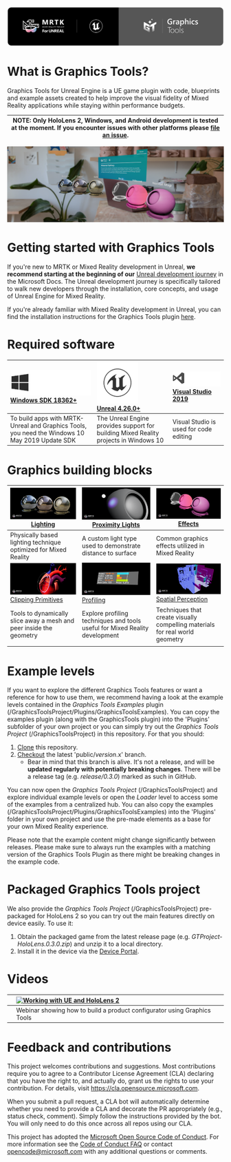 

![Mixed Reality Toolkit](Docs/Images/Logos/MRTK_Unreal_GT_Banner_Rounded.png)

# What is Graphics Tools?

Graphics Tools for Unreal Engine is a UE game plugin with code, blueprints and example assets created to help improve the visual fidelity of Mixed Reality applications while staying within performance budgets.

| NOTE: Only HoloLens 2, Windows, and Android development is tested at the moment. If you encounter issues with other platforms please [file an issue](https://github.com/microsoft/MixedReality-GraphicsTools-Unreal/issues/new). |
| --- |

![Features](Docs/Images/Features.png)

# Getting started with Graphics Tools

If you're new to MRTK or Mixed Reality development in Unreal, **we recommend starting at the beginning of our** [Unreal development journey](https://docs.microsoft.com/windows/mixed-reality/unreal-development-overview) in the Microsoft Docs. The Unreal development journey is specifically tailored to walk new developers through the installation, core concepts, and usage of Unreal Engine for Mixed Reality.

If you're already familiar with Mixed Reality development in Unreal, you can find the installation instructions for the Graphics Tools plugin [here](Docs/Installation.md).

# Required software

 | [![Utilities](Docs/Images/Windows-Logo.png)](https://developer.microsoft.com/windows/downloads/windows-10-sdk) <br> [Windows SDK 18362+](https://developer.microsoft.com/windows/downloads/windows-10-sdk)| [![Unreal](Docs/Images/Unreal-Logo.png)](https://www.unrealengine.com/get-now) <br> [Unreal 4.26.0+](https://www.unrealengine.com/get-now)| [![Visual Studio 2019](Docs/Images/VS-Logo.png)](http://dev.windows.com/downloads) <br> [Visual Studio 2019](http://dev.windows.com/downloads)|
| :--- | :--- | :--- |
| To build apps with MRTK-Unreal and Graphics Tools, you need the Windows 10 May 2019 Update SDK | The Unreal Engine provides support for building Mixed Reality projects in Windows 10 | Visual Studio is used for code editing |

# Graphics building blocks

| [![Lighting](Docs/Images/FeatureCards/Lighting.png)](Docs/Lighting.md) [Lighting](Docs/Lighting.md) | [![Proximity Lights](Docs/Images/FeatureCards/ProximityLights.png)](Docs/ProximityLights.md) [Proximity Lights](Docs/ProximityLights.md) | [![Effects](Docs/Images/FeatureCards/Effects.png)](Docs/Effects.md) [Effects](Docs/Effects.md) |
|---|---|---|
| Physically based lighting technique optimized for Mixed Reality | A custom light type used to demonstrate distance to surface | Common graphics effects utilized in Mixed Reality |
[ ![ClippingPrimitives](Docs/Images/FeatureCards/ClippingPrimitives.png)](Docs/ClippingPrimitives.md) [Clipping Primitives](Docs/ClippingPrimitives.md) | [![Profiling](Docs/Images/FeatureCards/Profiling.png)](Docs/Profiling.md) [Profiling](Docs/Profiling.md) | [![SpatialPerception](Docs/Images/FeatureCards/SpatialPerception.png)](Docs/SpatialPerception.md) [Spatial Perception](Docs/SpatialPerception.md) |
| Tools to dynamically slice away a mesh and peer inside the geometry | Explore profiling techniques and tools useful for Mixed Reality development | Techniques that create visually compelling materials for real world geometry |
|   |   |   |

# Example levels

If you want to explore the different Graphics Tools features or want a reference for how to use them, we recommend having a look at the example levels contained in the _Graphics Tools Examples_ plugin (/GraphicsToolsProject/Plugins/GraphicsToolsExamples). You can copy the examples plugin (along with the GraphicsTools plugin) into the 'Plugins' subfolder of your own project or you can simply try out the _Graphics Tools Project_ (/GraphicsToolsProject) in this repository. For that you should:

1. [Clone](https://help.github.com/en/desktop/contributing-to-projects/cloning-a-repository-from-github-to-github-desktop) this repository.
1. [Checkout](https://help.github.com/en/desktop/contributing-to-projects/switching-between-branches) the latest 'public/_version_.x' branch.
    * Bear in mind that this branch is alive. It's not a release, and will be **updated regularly with potentially breaking changes**. There will be a release tag (e.g. _release/0.3.0_) marked as such in GitHub.

You can now open the _Graphics Tools Project_ (/GraphicsToolsProject) and explore individual example levels or open the _Loader_ level to access some of the examples from a centralized hub. You can also copy the examples (/GraphicsToolsProject/Plugins/GraphicsToolsExamples) into the 'Plugins' folder in your own project and use the pre-made elements as a base for your own Mixed Reality experience.

Please note that the example content might change significantly between releases. Please make sure to always run the examples with a matching version of the Graphics Tools Plugin as there might be breaking changes in the example code.

# Packaged Graphics Tools project

We also provide the _Graphics Tools Project_ (/GraphicsToolsProject) pre-packaged for HoloLens 2 so you can try out the main features directly on device easily. To use it:

1. Obtain the packaged game from the latest release page (e.g. _GTProject-HoloLens.0.3.0.zip_) and unzip it to a local directory.
1. Install it in the device via the [Device Portal](https://docs.microsoft.com/en-us/windows/uwp/debug-test-perf/device-portal#install-sideload-an-app).

# Videos

| | [![Working with UE and HoloLens 2](Docs/Images/Readme/UnrealAndHL_Webinar.png)](https://youtu.be/t95Bge-yk5E) | |
| :--- | :--- | :--- |
| | Webinar showing how to build a product configurator using Graphics Tools | |

# Feedback and contributions

This project welcomes contributions and suggestions.  Most contributions require you to agree to a
Contributor License Agreement (CLA) declaring that you have the right to, and actually do, grant us
the rights to use your contribution. For details, visit https://cla.opensource.microsoft.com.

When you submit a pull request, a CLA bot will automatically determine whether you need to provide
a CLA and decorate the PR appropriately (e.g., status check, comment). Simply follow the instructions
provided by the bot. You will only need to do this once across all repos using our CLA.

This project has adopted the [Microsoft Open Source Code of Conduct](https://opensource.microsoft.com/codeofconduct/).
For more information see the [Code of Conduct FAQ](https://opensource.microsoft.com/codeofconduct/faq/) or
contact [opencode@microsoft.com](mailto:opencode@microsoft.com) with any additional questions or comments.
